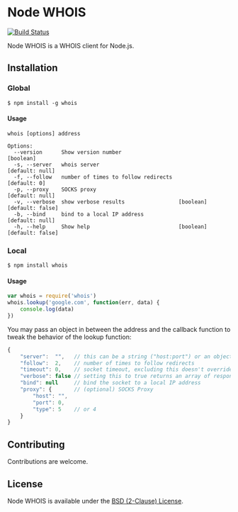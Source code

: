 # Node WHOIS

[![Build Status](https://drone.io/github.com/hjr265/node-whois/status.png)](https://drone.io/github.com/hjr265/node-whois/latest)

Node WHOIS is a WHOIS client for Node.js.

## Installation

### Global

    $ npm install -g whois

#### Usage

    whois [options] address

    Options:
      --version      Show version number                                   [boolean]
      -s, --server   whois server                                    [default: null]
      -f, --follow   number of times to follow redirects                [default: 0]
      -p, --proxy    SOCKS proxy                                     [default: null]
      -v, --verbose  show verbose results                 [boolean] [default: false]
      -b, --bind     bind to a local IP address                      [default: null]
      -h, --help     Show help                            [boolean] [default: false]

### Local

    $ npm install whois

#### Usage

```js
var whois = require('whois')
whois.lookup('google.com', function(err, data) {
	console.log(data)
})
```

You may pass an object in between the address and the callback function to tweak the behavior of the lookup function:

```js
{
	"server":  "",   // this can be a string ("host:port") or an object with host and port as its keys; leaving it empty makes lookup rely on servers.json
	"follow":  2,    // number of times to follow redirects
	"timeout": 0,    // socket timeout, excluding this doesn't override any default timeout value
	"verbose": false // setting this to true returns an array of responses from all servers
	"bind": null     // bind the socket to a local IP address
	"proxy": {       // (optional) SOCKS Proxy
		"host": "",
		"port": 0,
		"type": 5    // or 4
	}
}
```

## Contributing

Contributions are welcome.

## License

Node WHOIS is available under the [BSD (2-Clause) License](http://opensource.org/licenses/BSD-2-Clause).
